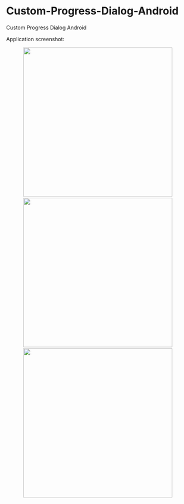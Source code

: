 Custom-Progress-Dialog-Android
==============================

Custom Progress Dialog Android


Application screenshot:
<center>
<img src="https://github.com/ManolescuSebastian/Custom-Progress-Dialog-Android/blob/master/screenshots/screen_shot1.png" height="400px" />&nbsp;&nbsp;&nbsp;
<img src="https://github.com/ManolescuSebastian/Custom-Progress-Dialog-Android/blob/master/screenshots/screen_shot2.png" height="400px" />&nbsp;&nbsp;&nbsp;
<img src="https://github.com/ManolescuSebastian/Custom-Progress-Dialog-Android/blob/master/screenshots/screen_shot3.png" height="400px" />&nbsp;&nbsp;&nbsp;

</center>
